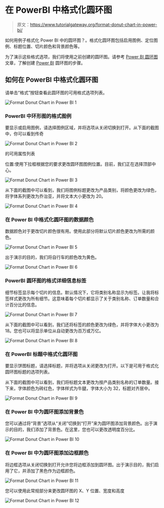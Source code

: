 # 在 PowerBI 中格式化圆环图

> 原文：<https://www.tutorialgateway.org/format-donut-chart-in-power-bi/>

如何用例子格式化 Power BI 中的圆环图？。格式化圆环图包括启用图例、定位图例、标题位置、切片颜色和背景颜色等。

为了演示这些格式选项，我们将使用之前创建的圆环图。请参考 [Power BI 圆环图](https://www.tutorialgateway.org/power-bi-donut-chart/)文章，了解创建 [Power BI](https://www.tutorialgateway.org/power-bi-tutorial/) 圆环图的步骤。

## 如何在 PowerBI 中格式化圆环图

请单击“格式”按钮查看此圆环图的可用格式选项列表。

![Format Donut Chart in Power BI 1](img/1665d975c1e68115328f020b8b53e57e.png)

### PowerBI 中环形图的格式图例

要显示或启用图例，请选择图例区域，并将选项从关闭切换到打开。从下面的截图中，你可以看到传奇

![Format Donut Chart in Power BI 2](img/bf06b4605fed1a5535bcf532cc47a944.png)

的可用属性列表

位置:使用下拉框根据您的要求更改圆环图图例位置。目前，我们正在选择顶部中心。

![Format Donut Chart in Power BI 3](img/98407ac87c018475610d6c6f8ba0c0e0.png)

从下面的截图中可以看到，我们将图例标题更改为产品类别，将颜色更改为绿色，将字体系列更改为乔治亚，并将文本大小更改为 20。

![Format Donut Chart in Power BI 4](img/5342af1372e2012f59a635a49c5a9ef2.png)

### 在 Power BI 中格式化圆环图的数据颜色

数据颜色对于更改切片颜色很有用。使用此部分将默认切片颜色更改为所需的颜色。

![Format Donut Chart in Power BI 5](img/01c644165f89c3e9522e50be6d4d0460.png)

出于演示的目的，我们将自行车的颜色改为黄色。

![Format Donut Chart in Power BI 6](img/9ec8d6edaf4535c34ec0f67e240d2847.png)

### PowerBI 圆环图的格式详细信息标签

细节标签显示每个切片的信息。默认情况下，它将类别名称显示为标签。让我将标签样式更改为所有细节。这意味着每个切片都显示了关于类别名称、订单数量和合计百分比的信息。

![Format Donut Chart in Power BI 7](img/5d50858d4fa416560d959770b21b7fb2.png)

从下面的截图中可以看到，我们还将标签的颜色更改为绿色，并将字体大小更改为 18。您也可以将显示单位从自动更改为百万或万亿。

![Format Donut Chart in Power BI 8](img/50ec92eab771331751dab8c35059e33b.png)

### 在 PowerBI 标题中格式化圆环图

要显示饼图标题，请选择标题，并将选项从关闭更改为打开。以下是可用于格式化圆环图标题的选项列表。

从下面的截图中可以看到，我们将标题文本更改为按产品类别名称的订单数量。接下来，字体颜色为砖红色，字体样式为牛腿，字体大小为 32，标题对齐居中。

![Format Donut Chart in Power BI 9](img/fc49860096e6aaa905de8b67deb9802f.png)

### 在 Power BI 中为圆环图添加背景色

您可以通过将“背景”选项从“关闭”切换到“打开”来为圆环图添加背景颜色。出于演示的目的，我们添加了背景色。在这里，您也可以更改透明度百分比。

![Format Donut Chart in Power BI 10](img/953d108e7c0333d200c7fde12102636d.png)

### 在 Power BI 中为圆环图添加边框颜色

将边框选项从关闭切换到打开允许您将边框添加到圆环图。出于演示目的，我们启用了它，并添加了黑色作为边框颜色。

![Format Donut Chart in Power BI 11](img/70a7c7fd4740a875294ac0799cefe253.png)

您可以使用此常规部分来更改圆环图的 X、Y 位置、宽度和高度

![Format Donut Chart in Power BI 12](img/27fd6d99c29c53d47661b9c1efe9ee35.png)